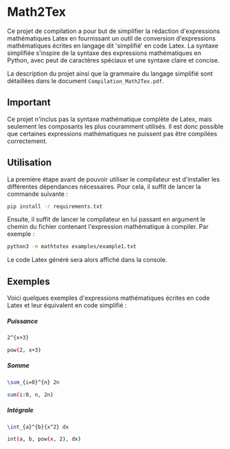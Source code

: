 # Math2Tex

Ce projet de compilation a pour but de simplifier la rédaction d'expressions mathématiques Latex en fournissant un outil de conversion d'expressions mathématiques écrites en langage dit 'simplifié' en code Latex. La syntaxe simplifiée s'inspire de la syntaxe des expressions mathématiques en Python, avec peut de caractères spéciaux et une syntaxe claire et concise.

La description du projet ainsi que la grammaire du langage simplifié sont détaillées dans le document `Compilation_Math2Tex.pdf`.

## Important

Ce projet n'inclus pas la syntaxe mathématique complète de Latex, mais seulement les composants les plus couramment utilisés. Il est donc possible que certaines expressions mathématiques ne puissent pas être compilées correctement.

## Utilisation

La première étape avant de pouvoir utiliser le compilateur est d'installer les différentes dépendances nécessaires. Pour cela, il suffit de lancer la commande suivante :

```bash
pip install -r requirements.txt
```

Ensuite, il suffit de lancer le compilateur en lui passant en argument le chemin du fichier contenant l'expression mathématique à compiler. Par exemple :

```bash
python3 -m mathtotex examples/example1.txt
```

Le code Latex généré sera alors affiché dans la console.

## Exemples

Voici quelques exemples d'expressions mathématiques écrites en code Latex et leur équivalent en code simplifié :

##### Puissance
```latex
2^{x+3}
```
```bash
pow(2, x+3)
```

##### Somme
```latex
\sum_{i=0}^{n} 2n
```
```bash
sum(i:0, n, 2n)
```

##### Intégrale
```latex
\int_{a}^{b}{x^2} dx
```
```bash
int(a, b, pow(x, 2), dx)
```


<object data="/examples/ast_example.pdf" type="application/pdf" width="100%"> 
</object>
